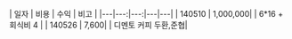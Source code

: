 

 | 일자 | 비용  |    수익   | 비고  |
|---|---:|---:|---|---|
| 140510  | 1,000,000|     |  6*16 + 회식비 4 | 
| 140526  |     7,600|    |    디멘토 커피 두환,준협| 

